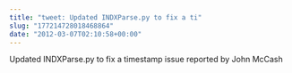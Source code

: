 ```yaml
---
title: "tweet: Updated INDXParse.py to fix a ti"
slug: "177214728018468864"
date: "2012-03-07T02:10:58+00:00"
---
```

Updated INDXParse.py to fix a timestamp issue reported by John McCash